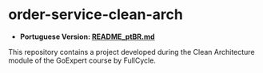 # order-service-clean-arch

* **Portuguese Version: [README_ptBR.md](README_ptBR.md)**

This repository contains a project developed during the Clean Architecture module of the GoExpert course by FullCycle.